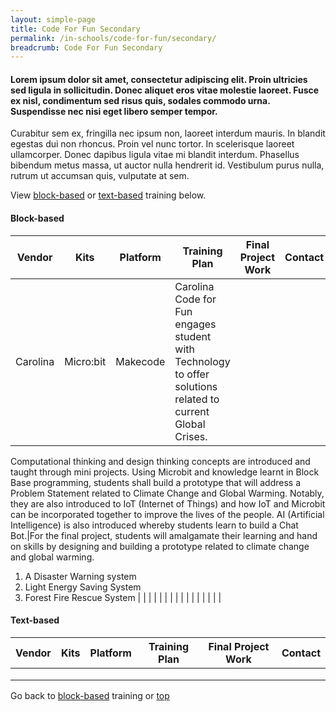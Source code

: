 ```yaml
---
layout: simple-page
title: Code For Fun Secondary
permalink: /in-schools/code-for-fun/secondary/
breadcrumb: Code For Fun Secondary
---
```


#### <a name="top"></a> Lorem ipsum dolor sit amet, consectetur adipiscing elit. Proin ultricies sed ligula in sollicitudin. Donec aliquet eros vitae molestie laoreet. Fusce ex nisl, condimentum sed risus quis, sodales commodo urna. Suspendisse nec nisi eget libero semper tempor. 

Curabitur sem ex, fringilla nec ipsum non, laoreet interdum mauris. In blandit egestas dui non rhoncus. Proin vel nunc tortor. In scelerisque laoreet ullamcorper. Donec dapibus ligula vitae mi blandit interdum. Phasellus bibendum metus massa, ut auctor nulla hendrerit id. Vestibulum purus nulla, rutrum ut accumsan quis, vulputate at sem.

View [block-based](#block) or [text-based](#text) training below.

#### <a name="block"></a> Block-based

| Vendor | Kits | Platform | Training Plan | Final Project Work | Contact |
|--------|------|----------|---------------|--------------------|---------|
|Carolina|Micro:bit|Makecode|Carolina Code for Fun engages student with Technology to offer solutions related to current Global Crises.
Computational thinking and design thinking concepts are introduced and taught through mini projects. Using Microbit and knowledge learnt in Block Base programming, students shall build a prototype that will address a Problem Statement related to Climate Change and Global Warming.
Notably, they are also introduced to IoT (Internet of Things) and how IoT and Microbit can be incorporated together to improve the lives of the people. 
AI (Artificial Intelligence) is also introduced whereby students learn to build a Chat Bot.|For the final project, students will amalgamate their learning and hand on skills by designing and building a prototype related  to climate change and global warming.
1.  A Disaster Warning system 
2. Light Energy Saving System 
3. Forest Fire Rescue System 
|         |
|        |      |          |               |                    |         |
|        |      |          |               |                    |         |

#### <a name="text"></a> Text-based

| Vendor | Kits | Platform | Training Plan | Final Project Work | Contact |
|--------|------|----------|---------------|--------------------|---------|
|        |      |          |               |                    |         |
|        |      |          |               |                    |         |
|        |      |          |               |                    |         |

Go back to [block-based](#block) training or [top](#top)
